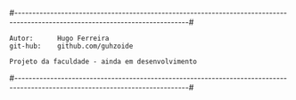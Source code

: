 #------------------------------------------------------------------------------------------------------------------------------#

	Autor:		Hugo Ferreira                                                       
	git-hub:	github.com/guhzoide                                                     

	Projeto da faculdade - ainda em desenvolvimento
#------------------------------------------------------------------------------------------------------------------------------#